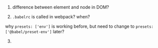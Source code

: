 1. difference between element and node in DOM?

2. `.babelrc` is called in webpack? when?

why `presets: ['env']` is working before, but need to change to `presets: ['@babel/preset-env']` later?

3.
